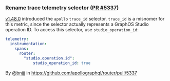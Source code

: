 ### Rename trace telemetry selector ([PR #5337](https://github.com/apollographql/router/pull/5337))

[v1.48.0](https://github.com/apollographql/router/releases/tag/v1.48.0) introduced the `apollo` `trace_id` selector. `trace_id` is a misnomer for this metric, since the selector actually represents a GraphOS Studio operation ID. To access this selector, use `studio_operation_id`:

```yaml
telemetry:
  instrumentation:
    spans:
      router:
        "studio.operation.id":
            studio_operation_id: true
```

By [@bnjjj](https://github.com/bnjjj) in https://github.com/apollographql/router/pull/5337